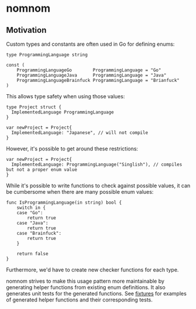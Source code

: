 # nomnom

## Motivation

Custom types and constants are often used in Go for defining enums:

```golang
type ProgrammingLanguage string

const (
	ProgrammingLanguageGo        ProgrammingLanguage = "Go"
	ProgrammingLanguageJava      ProgrammingLanguage = "Java"
	ProgrammingLanguageBrainfuck ProgrammingLanguage = "Brianfuck"
)
```

This allows type safety when using those values:

```golang
type Project struct {
  ImplementedLanguage ProgrammingLanguage
}

var newProject = Project{
  ImplementedLanguage: "Japanese", // will not compile
}
```

However, it's possible to get around these restrictions:

```golang
var newProject = Project{
  ImplementedLanguage: ProgrammingLanguage("Singlish"), // compiles but not a proper enum value
}
```

While it's possible to write functions to check against possible values, it can be cumbersome when
there are many possible enum values:

```golang
func IsProgrammingLanguage(in string) bool {
	switch in {
	case "Go":
		return true
	case "Java":
		return true
	case "Brainfuck":
		return true
	}

	return false
}
```

Furthermore, we'd have to create new checker functions for each type.

nomnom strives to make this usage pattern more maintainable by generating helper functions from
existing enum definitions. It also generates unit tests for the generated functions. See
[fixtures](/gen/fixtures) for examples of generated helper functions and their corresponding tests.
